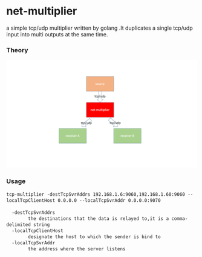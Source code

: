 # net-multiplier
a simple tcp/udp multiplier written by golang .It duplicates a single tcp/udp input into multi outputs at the same time. 

### Theory
![Theory](./assets/net-multiplier.png)

### Usage

``````
tcp-multiplier -destTcpSvrAddrs 192.168.1.6:9060,192.168.1.60:9060 --localTcpClientHost 0.0.0.0 --localTcpSvrAddr 0.0.0.0:9070

  -destTcpSvrAddrs
        the destinations that the data is relayed to,it is a comma-delimited string
  -localTcpClientHost
        designate the host to which the sender is bind to 
  -localTcpSvrAddr
        the address where the server listens
``````